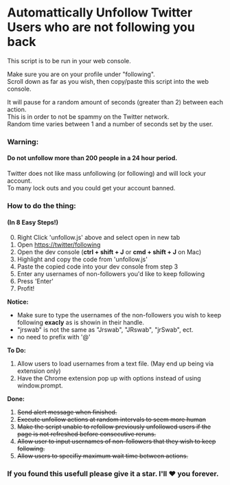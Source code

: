 # Automattically Unfollow Twitter Users who are not following you back
This script is to be run in your web console.  
  
Make sure you are on your profile under "following".  
Scroll down as far as you wish, then copy/paste this script into the web console.  
  
It will pause for a random amount of seconds (greater than 2) between each action.  
This is in order to not be spammy on the Twitter network.  
Random time varies between 1 and a number of seconds set by the user.  
  
### Warning:
#### Do not unfollow more than 200 people in a 24 hour period.
Twitter does not like mass unfollowing (or following) and will lock your account.  
To many lock outs and you could get your account banned.  
  
### How to do the thing:
#### (In 8 Easy Steps!)
0. Right Click 'unfollow.js' above and select open in new tab
1. Open [https://twitter/following](https://twitter.com/following)
2. Open the dev console (**ctrl + shift + J** or **cmd + shift + J** on Mac)
3. Highlight and copy the code from 'unfollow.js'
4. Paste the copied code into your dev console from step 3
5. Enter any usernames of non-followers you'd like to keep following
6. Press 'Enter'
7. Profit!  
  
  **Notice:**  
  * Make sure to type the usernames of the non-followers you wish to keep following **exacly** as is showin in their handle.
  * "jrswab" is not the same as "Jrswab", "JRswab", "jrSwab", ect.
  * no need to prefix with '@'
  
**To Do:**
1. Allow users to load usernames from a text file. (May end up being via extension only)
2. Have the Chrome extension pop up with options instead of using window.prompt.

**Done:**
1. ~~Send alert message when finished.~~
2. ~~Execute unfollow actions at random intervals to seem more human~~
3. ~~Make the script unable to refollow previously unfollowed users if the page is not refreshed before consecutive reruns.~~
4. ~~Allow user to input usernames of non-followers that they wish to keep following.~~
5. ~~Allow users to specifiy maximum wait time between actions.~~

  
### If you found this usefull please give it a star. I'll :heart: you forever.
